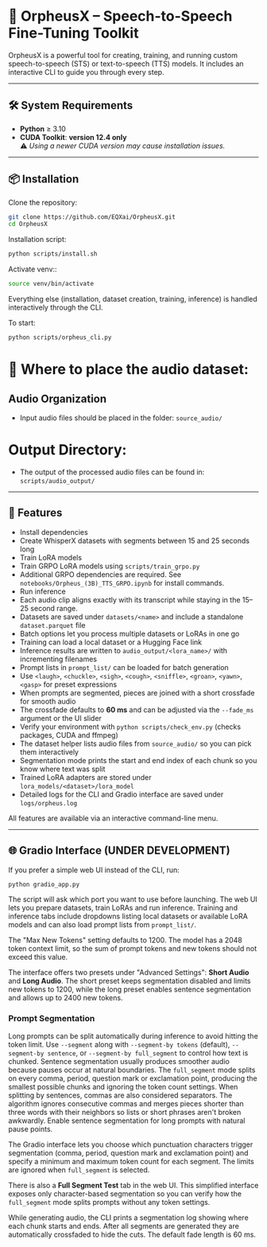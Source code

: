 # 🚀 OrpheusX – Speech-to-Speech Fine-Tuning Toolkit

OrpheusX is a powerful tool for creating, training, and running custom speech-to-speech (STS) or text-to-speech (TTS) models. It includes an interactive CLI to guide you through every step.

---

## 🛠️ System Requirements

- **Python** ≥ 3.10    
- **CUDA Toolkit**: **version 12.4 only**  
  ⚠️ *Using a newer CUDA version may cause installation issues.*

---

## 📦 Installation

Clone the repository:

```bash
git clone https://github.com/EQXai/OrpheusX.git
cd OrpheusX
```

Installation script:

```bash
python scripts/install.sh
```

Activate venv::

```bash
source venv/bin/activate
```

Everything else (installation, dataset creation, training, inference) is handled interactively through the CLI.

To start:

```bash
python scripts/orpheus_cli.py
```

# 📁 Where to place the audio dataset:

##  Audio Organization

- Input audio files should be placed in the folder: `source_audio/`

#  Output Directory:

- The output of the processed audio files can be found in: `scripts/audio_output/`
  
---

## 🧩 Features

- Install dependencies
- Create WhisperX datasets with segments between 15 and 25 seconds long
- Train LoRA models
- Train GRPO LoRA models using `scripts/train_grpo.py`
- Additional GRPO dependencies are required. See `notebooks/Orpheus_(3B)_TTS_GRPO.ipynb` for install commands.
- Run inference
- Each audio clip aligns exactly with its transcript while staying in the 15–25 second range.
- Datasets are saved under `datasets/<name>` and include a standalone `dataset.parquet` file
- Batch options let you process multiple datasets or LoRAs in one go
- Training can load a local dataset or a Hugging Face link
- Inference results are written to `audio_output/<lora_name>/` with incrementing filenames
- Prompt lists in `prompt_list/` can be loaded for batch generation
- Use `<laugh>`, `<chuckle>`, `<sigh>`, `<cough>`, `<sniffle>`, `<groan>`, `<yawn>`, `<gasp>` for preset expressions
- When prompts are segmented, pieces are joined with a short crossfade for smooth audio
- The crossfade defaults to **60 ms** and can be adjusted via the `--fade_ms` argument or the UI slider
- Verify your environment with `python scripts/check_env.py` (checks packages, CUDA and ffmpeg)
- The dataset helper lists audio files from `source_audio/` so you can pick them interactively
- Segmentation mode prints the start and end index of each chunk so you know where text was split
- Trained LoRA adapters are stored under `lora_models/<dataset>/lora_model`
- Detailed logs for the CLI and Gradio interface are saved under `logs/orpheus.log`

All features are available via an interactive command-line menu.

---

## 🌐 Gradio Interface (UNDER DEVELOPMENT)

If you prefer a simple web UI instead of the CLI, run:

```bash
python gradio_app.py
```
The script will ask which port you want to use before launching.
The web UI lets you prepare datasets, train LoRAs and run inference.
Training and inference tabs include dropdowns listing local datasets or
available LoRA models and can also load prompt lists from `prompt_list/`.

The "Max New Tokens" setting defaults to 1200. The model has a 2048 token
context limit, so the sum of prompt tokens and new tokens should not exceed
this value.

The interface offers two presets under "Advanced Settings": **Short Audio**
and **Long Audio**. The short preset keeps segmentation disabled and limits
new tokens to 1200, while the long preset enables sentence segmentation and
allows up to 2400 new tokens.

### Prompt Segmentation

Long prompts can be split automatically during inference to avoid hitting the
token limit. Use `--segment` along with `--segment-by tokens` (default),
`--segment-by sentence`, or `--segment-by full_segment` to control how text is
chunked. Sentence segmentation usually produces smoother audio because pauses
occur at natural boundaries. The `full_segment` mode splits on every comma,
period, question mark or exclamation point, producing the smallest possible
chunks and ignoring the token count settings. When splitting by sentences,
commas are also considered separators. The
algorithm ignores consecutive commas and merges pieces shorter than three words
with their neighbors so lists or short phrases aren't broken awkwardly. Enable
sentence segmentation for long prompts with natural pause points.

The Gradio interface lets you choose which punctuation characters trigger
segmentation (comma, period, question mark and exclamation point) and specify a
minimum and maximum token count for each segment. The limits are ignored when
`full_segment` is selected.

There is also a **Full Segment Test** tab in the web UI. This simplified
interface exposes only character-based segmentation so you can verify how the
`full_segment` mode splits prompts without any token settings.

While generating audio, the CLI prints a segmentation log showing where each
chunk starts and ends. After all segments are generated they are automatically
crossfaded to hide the cuts. The default fade length is 60 ms.

